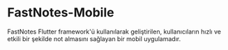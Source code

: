 # FastNotes-Mobile
FastNotes Flutter framework'ü kullanılarak geliştirilen, kullanıcıların hızlı ve etkili bir şekilde not almasını sağlayan bir mobil uygulamadır.
